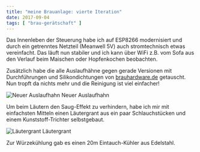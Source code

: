 ```yaml
---
title: "meine Brauanlage: vierte Iteration"
date: 2017-09-04
tags: [ "brau-gerätschaft" ]
---
```


Das Innenleben der Steuerung habe ich auf ESP8266 modernisiert und durch ein getrenntes Netzteil (Meanwell 5V) auch
stromtechnisch etwas vereinfacht.
Das läuft nun stabiler und ich kann über WiFi z.B. vom Sofa aus den Verlauf beim Maischen oder Hopfenkochen beobachten.

Zusätzlich habe die alle Auslaufhähne gegen gerade Versionen mit Durchführungen und Silikondichtungen
von [brauhardware.de](http://www.brauhardware.de) getauscht.
Nun tropft da nichts mehr und die Reinigung ist viel einfacher!

![Neuer Auslaufhahn](/images/hahn1.jpg)
Neuer Auslaufhahn

Um beim Läutern den Saug-Effekt zu verhindern, habe ich mir mit einfachsten Mitteln einen Läutergrant aus ein paar
Schlauchstücken und einem Kunststoff-Trichter selbstgebaut.

![Läutergrant](/images/grant.jpg)
Läutergrant

Zur Würzekühlung gab es einen 20m Eintauch-Kühler aus Edelstahl.

